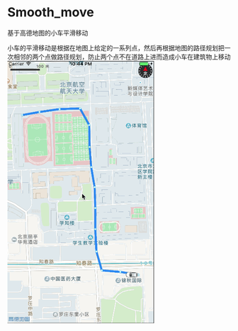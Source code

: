 # Smooth_move
基于高德地图的小车平滑移动

小车的平滑移动是根据在地图上给定的一系列点，然后再根据地图的路径规划把一次相邻的两个点做路径规划，防止两个点不在道路上进而造成小车在建筑物上移动
![1.gif](https://github.com/cloverapp1/Smooth_move/blob/master/Gif/1.gif)
